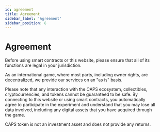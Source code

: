 ```yaml
---
id: agreement
title: Agreement
sidebar_label: 'Agreement'
sidebar_position: 8
---
```


# Agreement

Before using smart contracts or this website, please ensure that all of its functions are legal in your jurisdiction.

As an international game, where most parts, including owner rights, are decentralized, we provide our services on an "as is" basis.

Please note that any interaction with the CAPS ecosystem, collectibles, cryptocurrencies, and tokens cannot be guaranteed to be safe. By connecting to this website or using smart contracts, you automatically agree to participate in the experiment and understand that you may lose all data involved, including any digital assets that you have acquired through the game. 

CAPS token is not an investment asset and does not provide any returns.
